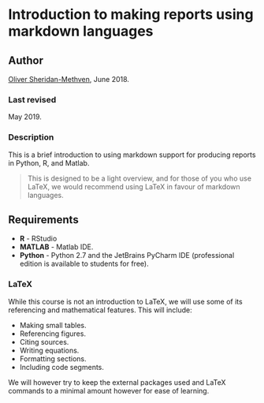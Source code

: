 # Introduction to making reports using markdown languages

## Author

[Oliver Sheridan-Methven](mailto:oliver.sheridan-methven@maths.ox.ac.uk), June 2018.

### Last revised

May 2019.

### Description

This is a brief introduction to using markdown support for producing reports
in Python, R, and Matlab.

> This is designed to be a light overview, and for those of you who use LaTeX, 
> we would recommend using LaTeX in favour of markdown languages.

## Requirements

 * **R** - RStudio
 * **MATLAB** - Matlab IDE. 
 * **Python** - Python 2.7 and the JetBrains PyCharm IDE 
(professional edition is available to students for free).

### LaTeX

While this course is not an introduction to LaTeX, we will use some of its referencing 
and mathematical features. This will include:
  - Making small tables. 
  - Referencing figures. 
  - Citing sources.
  - Writing equations.
  - Formatting sections.
  - Including code segments. 

We will however try to keep the external packages used and LaTeX commands to a 
minimal amount however for ease of learning. 

